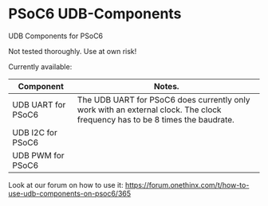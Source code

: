 # PSoC6 UDB-Components
UDB Components for PSoC6

Not tested thoroughly. Use at own risk!

Currently available:

| Component            | Notes. |
|----------------------|--------|
|UDB UART for PSoC6    |The UDB UART for PSoC6 does currently only work with an external clock. The clock frequency has to be 8 times the baudrate.|
|UDB I2C for PSoC6     |        |
|UDB PWM for PSoC6     |        |


Look at our forum on how to use it: https://forum.onethinx.com/t/how-to-use-udb-components-on-psoc6/365
